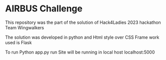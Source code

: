 # AIRBUS Challenge
This repository was the part of the solution of Hack4Ladies 2023 hackathon
Team Wingwalkers

The solution was developed in python and Html style over CSS
Frame work used is Flask

To run
Python app.py run
Site will be running in local host
localhost:5000
